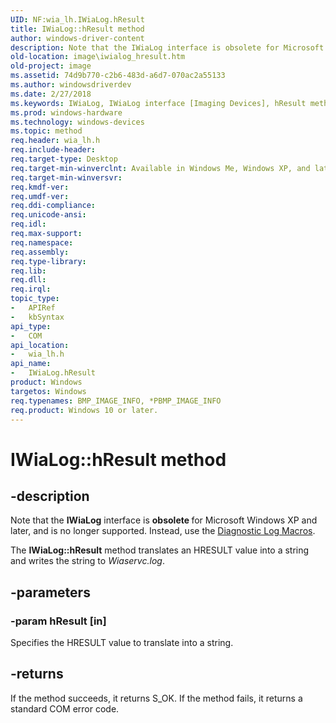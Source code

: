 ```yaml
---
UID: NF:wia_lh.IWiaLog.hResult
title: IWiaLog::hResult method
author: windows-driver-content
description: Note that the IWiaLog interface is obsolete for Microsoft Windows XP and later, and is no longer supported.
old-location: image\iwialog_hresult.htm
old-project: image
ms.assetid: 74d9b770-c2b6-483d-a6d7-070ac2a55133
ms.author: windowsdriverdev
ms.date: 2/27/2018
ms.keywords: IWiaLog, IWiaLog interface [Imaging Devices], hResult method, IWiaLog::hResult, IWiaLog_e581a82d-60c1-45e3-9d5a-fcac2b4d9c9c.xml, hResult method [Imaging Devices], hResult method [Imaging Devices], IWiaLog interface, hResult,IWiaLog.hResult, image.iwialog_hresult, wia_lh/IWiaLog::hResult
ms.prod: windows-hardware
ms.technology: windows-devices
ms.topic: method
req.header: wia_lh.h
req.include-header: 
req.target-type: Desktop
req.target-min-winverclnt: Available in Windows Me, Windows XP, and later. Obsoletefor Microsoft Windows XP and later, and is no longer supported. Instead, use the Diagnostic Log Macros.
req.target-min-winversvr: 
req.kmdf-ver: 
req.umdf-ver: 
req.ddi-compliance: 
req.unicode-ansi: 
req.idl: 
req.max-support: 
req.namespace: 
req.assembly: 
req.type-library: 
req.lib: 
req.dll: 
req.irql: 
topic_type:
-	APIRef
-	kbSyntax
api_type:
-	COM
api_location:
-	wia_lh.h
api_name:
-	IWiaLog.hResult
product: Windows
targetos: Windows
req.typenames: BMP_IMAGE_INFO, *PBMP_IMAGE_INFO
req.product: Windows 10 or later.
---
```


# IWiaLog::hResult method


## -description


Note that the <b>IWiaLog</b> interface is <b>obsolete </b>for Microsoft Windows XP and later, and is no longer supported. Instead, use the <a href="https://msdn.microsoft.com/library/windows/hardware/ff540599">Diagnostic Log Macros</a>.

The <b>IWiaLog::hResult</b> method translates an HRESULT value into a string and writes the string to <i>Wiaservc.log</i>.


## -parameters




### -param hResult [in]

Specifies the HRESULT value to translate into a string.


## -returns



If the method succeeds, it returns S_OK. If the method fails, it returns a standard COM error code.



